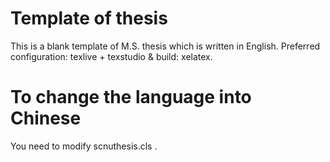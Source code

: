 # Template of thesis
This is a blank template of M.S. thesis which is written in English. Preferred configuration: texlive + texstudio & build: xelatex.

# To change the language into Chinese
You need to modify scnuthesis.cls .


